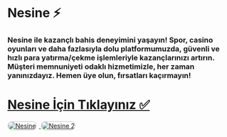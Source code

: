 # Nesine ⚡️
### Nesine ile kazançlı bahis deneyimini yaşayın! Spor, casino oyunları ve daha fazlasıyla dolu platformumuzda, güvenli ve hızlı para yatırma/çekme işlemleriyle kazançlarınızı artırın. Müşteri memnuniyeti odaklı hizmetimizle, her zaman yanınızdayız. Hemen üye olun, fırsatları kaçırmayın!

# <a href="https://heylink.me/denemebonusu2025/">Nesine İçin Tıklayınız ✅</a>

<a href="https://heylink.me/denemebonusu2025/" title="Nesine">
    <img src="https://i.ibb.co/YjtLwQ8/cats.jpg" alt="Nesine" style="max-width: 48%; border: 2px solid #ddd; border-radius: 10px; margin-right: 1%;">
</a>
<a href="https://heylink.me/denemebonusu2025/" title="Nesine">
    <img src="https://i.ibb.co/VHdrjnQ/df.jpg" alt="Nesine 2" style="max-width: 48%; border: 2px solid #ddd; border-radius: 10px;">
</a>
